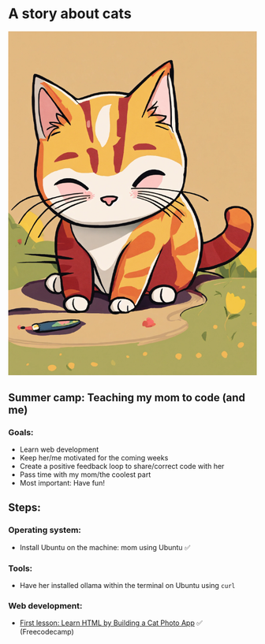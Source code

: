 # A story about cats

![img](./cat.jpeg)

##  Summer camp: Teaching my mom to code (and me)

### **Goals:**

- Learn web development
- Keep her/me motivated for the coming weeks
- Create a positive feedback loop to share/correct code with her
- Pass time with my mom/the coolest part
- Most important: Have fun!

## Steps:

### Operating system:
- Install Ubuntu on the machine: mom using Ubuntu :white_check_mark:

### Tools:
- Have her installed ollama within the terminal on Ubuntu using ```curl```

### Web development:
- [First lesson: Learn HTML by Building a Cat Photo App](https://www.freecodecamp.org/learn/2022/responsive-web-design/) :white_check_mark: (Freecodecamp)

  
